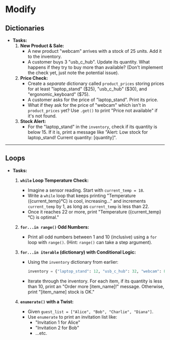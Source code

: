 # Modify

## Dictionaries

*   **Tasks:**
    1.  **New Product & Sale:**
        *   A new product "webcam" arrives with a stock of 25 units. Add it to the inventory.
        *   A customer buys 3 "usb_c_hub". Update its quantity. What happens if they try to buy more than available? (Don't implement the check yet, just note the potential issue).
    2.  **Price Check:**
        *   Create a *separate* dictionary called `product_prices` storing prices for at least "laptop_stand" ($25), "usb_c_hub" ($30), and "ergonomic_keyboard" ($75).
        *   A customer asks for the price of "laptop_stand". Print its price.
        *   What if they ask for the price of "webcam" which isn't in `product_prices` yet? Use `.get()` to print "Price not available" if it's not found.
    3.  **Stock Alert:**
        *   For the "laptop_stand" in the `inventory`, check if its quantity is below 15. If it is, print a message like "Alert: Low stock for laptop_stand! Current quantity: [quantity]".

---

## Loops

*   **Tasks:**
    1.  **`while` Loop Temperature Check:**
        *   Imagine a sensor reading. Start with `current_temp = 18`.
        *   Write a `while` loop that keeps printing "Temperature ({current_temp}°C) is cool, increasing..." and increments `current_temp` by 1, as long as `current_temp` is less than 22.
        *   Once it reaches 22 or more, print "Temperature ({current_temp}°C) is optimal."
        
    2.  **`for...in range()` Odd Numbers:**
        *   Print all odd numbers between 1 and 10 (inclusive) using a `for` loop with `range()`. (Hint: `range()` can take a step argument).
    3.  **`for...in iterable` (dictionary) with Conditional Logic:**
        *   Using the `inventory` dictionary from earlier:
            ```python
            inventory = {"laptop_stand": 12, "usb_c_hub": 32, "webcam": 8, "ergonomic_keyboard": 18}
            ```
        *   Iterate through the inventory. For each item, if its quantity is less than 10, print an "Order more [item_name]!" message. Otherwise, print "[item_name] stock is OK."
    4.  **`enumerate()` with a Twist:**
        *   Given `guest_list = ["Alice", "Bob", "Charlie", "Diana"]`.
        *   Use `enumerate` to print an invitation list like:
            *   "Invitation 1 for Alice"
            *   "Invitation 2 for Bob"
            *   ...etc.
